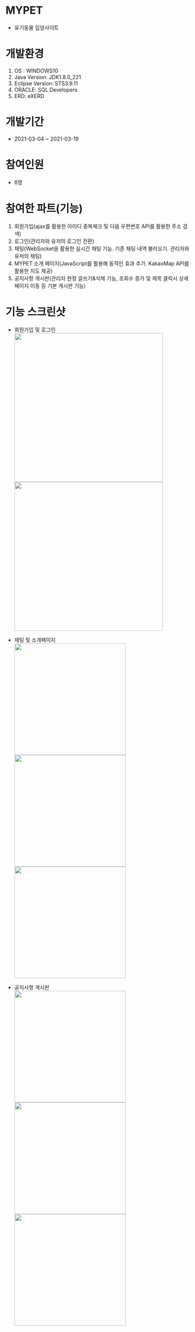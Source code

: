 # MYPET

* 유기동물 입양사이트

# 개발환경

1. OS : WINDOWS10
2. Java Version: JDK1.8.0_221
3. Eclipse Version: STS3.9.11
4. ORACLE: SQL Developers
5. ERD: eXERD

# 개발기간

* 2021-03-04 ~ 2021-03-19

# 참여인원
* 6명

# 참여한 파트(기능)

1. 회원가입(ajax를 활용한 아이디 중복체크 및 다음 우편번호 API를 활용한 주소 검색)
2. 로그인(관리자와 유저의 로그인 전환)
3. 채팅(WebSocket을 활용한 실시간 채팅 기능. 기존 채팅 내역 불러오기. 관리자와 유저의 채팅)
4. MYPET 소개 페이지(JavaScript를 활용해 동적인 효과 추가. KakaoMap API를 활용한 지도 제공)
5. 공지사항 게시판(관리자 한정 글쓰기&삭제 기능, 조회수 증가 및 제목 클릭시 상세페이지 이동 등 기본 게시판 기능)


# 기능 스크린샷
* 회원가입 및 로그인  
<img src="https://user-images.githubusercontent.com/77381499/113775659-087f0d00-9764-11eb-85cb-9dfc2f59dcc5.png"  width="400"> <img src="https://user-images.githubusercontent.com/77381499/113775668-09b03a00-9764-11eb-9ec6-8b47961e974f.png"  width="400">  
  
* 채팅 및 소개페이지  
<img src="https://user-images.githubusercontent.com/77381499/113775793-2c425300-9764-11eb-8662-95b83d0aa779.png"  width="300"> <img src="https://user-images.githubusercontent.com/77381499/113775770-277d9f00-9764-11eb-8312-6efdf1456b6b.png"  width="300"> <img src="https://user-images.githubusercontent.com/77381499/113775777-28aecc00-9764-11eb-829b-7c7f59a8ad7b.png"  width="300">  
  
* 공지사항 게시판  
<img src="https://user-images.githubusercontent.com/77381499/113776339-c99d8700-9764-11eb-819e-7af59d09f94a.png"  width="300"> <img src="https://user-images.githubusercontent.com/77381499/113776344-caceb400-9764-11eb-88ad-7c84abb76cde.png"  width="300"> <img src="https://user-images.githubusercontent.com/77381499/113776349-cc987780-9764-11eb-8a7f-6215336769a3.png"  width="300">  
